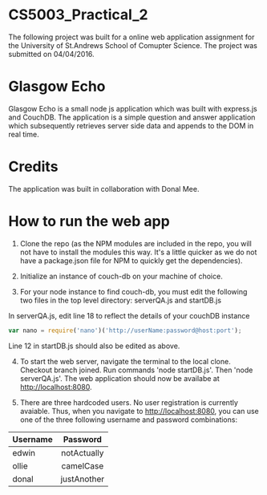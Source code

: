 # CS5003_Practical_2

The following project was built for a online web application assignment for the University of St.Andrews School of Comupter Science. The project was submitted on 04/04/2016.

# Glasgow Echo

Glasgow Echo is a small node js application which was built with express.js and CouchDB. The application is a simple
question and answer application which subsequently retrieves server side data and appends to the DOM in real time.

# Credits

The application was built in collaboration with Donal Mee. 

# How to run the web app

1. Clone the repo (as the NPM modules are included in the repo, you will not have to install the modules this way. It's a little quicker as we do not have a package.json file for NPM to quickly get the dependencies).

2. Initialize an instance of couch-db on your machine of choice. 

3. For your node instance to find couch-db, you must edit the following two files in the top level directory: serverQA.js and startDB.js 

In serverQA.js, edit line 18 to reflect the details of your couchDB instance
```javascript
var nano = require('nano')('http://userName:password@host:port');
```
Line 12 in startDB.js should also be edited as above.

4. To start the web server, navigate the terminal to the local clone. Checkout branch joined. Run commands 'node startDB.js'. Then 'node serverQA.js'. The web application should now be availabe at <http://localhost:8080>.

5. There are three hardcoded users. No user registration is currently avaiable. Thus, when you navigate to <http://localhost:8080>, you can use one of the three following username and password combinations:

| Username      | Password      | 
| ------------- |:-------------:|
| edwin         |  notActually  |
| ollie         | camelCase     |
| donal         | justAnother   |





